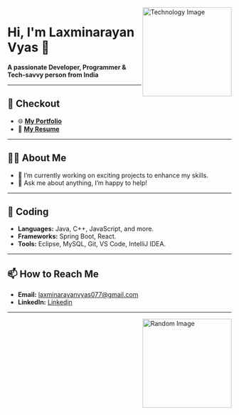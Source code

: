 <img align="right" alt="Technology Image" width="200px" src="https://cdn.pixabay.com/photo/2015/05/26/23/52/technology-785742_1280.jpg" />

# Hi, I'm Laxminarayan Vyas 👋

**A passionate Developer, Programmer & Tech-savvy person from India**

---

## 📄 Checkout

- 🌐 [**My Portfolio**](https://laxminarayanvyas.github.io/resume/)   
- 📄 [**My Resume**](https://drive.google.com/file/d/1M99mvMId0o6H7VyCeHLJQU0KitztfOrJ/view?usp=drive_link)  

---

## 👨‍💻 About Me

- 🔭 I’m currently working on exciting projects to enhance my skills.
- 💬 Ask me about anything, I’m happy to help!

---

## 🚀 Coding

- **Languages:** Java, C++, JavaScript, and more.
- **Frameworks:** Spring Boot, React.
- **Tools:** Eclipse, MySQL, Git, VS Code, IntelliJ IDEA.

---


## 📫 How to Reach Me

- **Email:** laxminarayanvyas077@gmail.com  
- **LinkedIn:** [Linkedin](https://www.linkedin.com/in/laxminarayan-vyas-a190101b9/)  

---

<img align="right" alt="Random Image" width="200px" src="https://unsplash.com/photos/digital-code-number-abstract-background-represent-coding-technology-and-programming-languages-B7PClvzYtkU" />


